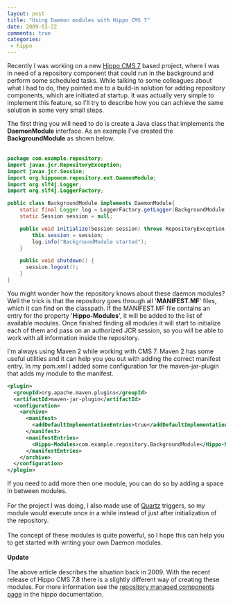 ```yaml
---
layout: post
title: "Using Daemon modules with Hippo CMS 7"
date: 2009-03-22
comments: true
categories:
 - hippo
---
```


Recently I was working on a new <a href="http://www.onehippo.org/cms7/">Hippo CMS 7</a> based project, where I was in need of a repository component that could run in the background and perform some scheduled tasks.
While talking to some colleagues about what I had to do, they pointed me to a build-in solution for adding repository components, which are initiated at startup.
It was actually very simple to implement this feature, so I'll try to describe how you can achieve the same solution in some very small steps.

The first thing you will need to do is create a Java class that implements the **DaemonModule** interface. As an example I've created the **BackgroundModule** as shown below. <br /><br />

``` java
package com.example.repository;
import javax.jcr.RepositoryException;
import javax.jcr.Session;
import org.hippoecm.repository.ext.DaemonModule;
import org.slf4j.Logger;
import org.slf4j.LoggerFactory;

public class BackgroundModule implements DaemonModule{
    static final Logger log = LoggerFactory.getLogger(BackgroundModule.class);
    static Session session = null;

    public void initialize(Session session) throws RepositoryException {
        this.session = session;
        log.info("BackgroundModule started");
    }

    public void shutdown() {
      session.logout();
    }
}
```

You might wonder how the repository knows about these daemon modules? Well the trick is that the repository goes through all '**MANIFEST.MF**' files, which it can find on the classpath.
If the MANIFEST.MF file contains an entry for the property '**Hippo-Modules**', it will be added to the list of available modules. Once finished finding all modules it will start to initialize each of them and pass on an authorized JCR session, so you will be able to work with all information inside the repository.

I'm always using Maven 2 while working with CMS 7. Maven 2 has some useful utilities and it can help you you out with adding the correct manifest entry.
In my pom.xml I added some configuration for the maven-jar-plugin that adds my module to the manifest.

``` xml
<plugin>
  <groupId>org.apache.maven.plugins</groupId>
  <artifactId>maven-jar-plugin</artifactId>
  <configuration>
    <archive>
      <manifest>
        <addDefaultImplementationEntries>true</addDefaultImplementationEntries>
      </manifest>
      <manifestEntries>
        <Hippo-Modules>com.example.repository.BackgroundModule</Hippo-Modules>
      </manifestEntries>
    </archive>
  </configuration>
</plugin>
```

If you need to add more then one module, you can do so by adding a space in between modules.<br /><br />For the project I was doing, I also made use of <a href="http://www.opensymphony.com/quartz/">Quartz</a> triggers, so my module would execute once in a while instead of just after initialization of the repository. <br /><br />The concept of these modules is quite powerful, so I hope this can help you to get started with writing your own Daemon modules.<br /><br /><b>Update</b><br /><br />The above article describes the situation back in 2009. With the recent release of Hippo CMS 7.8 there is a slightly different way of creating these modules. For more information see the <a href="http://www.onehippo.org/7_8/library/concepts/hippo-services/repository-managed-components.html" target="_blank">repository managed components page</a> in the hippo documentation.</div>
